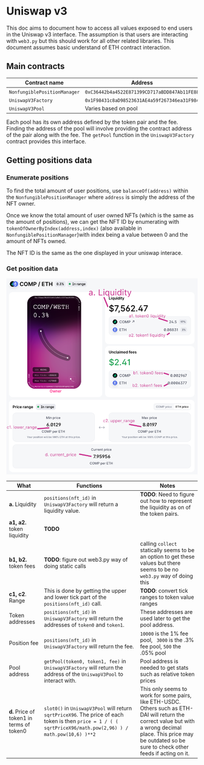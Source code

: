 # Uniswap v3

This doc aims to document how to access all values exposed to end users in the Uniswap v3 interface. The assumption is that users are interacting with `web3.py` but this should work for all other related libraries. This document assumes basic understand of ETH contract interaction.

## Main contracts

| Contract name                | Address                                      | ABI                                                          |
| ---------------------------- | -------------------------------------------- | ------------------------------------------------------------ |
| `NonfungiblePositionManager` | `0xC36442b4a4522E871399CD717aBDD847Ab11FE88` | [link](http://api.etherscan.io/api?module=contract&action=getabi&address=0xc36442b4a4522e871399cd717abdd847ab11fe88&format=raw) |
| `UniswapV3Factory`           | `0x1F98431c8aD98523631AE4a59f267346ea31F984` | [link](http://api.etherscan.io/api?module=contract&action=getabi&address=0x1F98431c8aD98523631AE4a59f267346ea31F984&format=raw) |
| `UniswapV3Pool`              | Varies based on pool                         | [link](http://api.etherscan.io/api?module=contract&action=getabi&address=0x8ad599c3a0ff1de082011efddc58f1908eb6e6d8&format=raw) |

Each pool has its own address defined by the token pair and the fee. Finding the address of the pool will involve providing the contract address of the pair along with the fee. The `getPool` function in the `UniswapV3Factory` contract provides this interface.

## Getting positions data

### Enumerate positions

To find the total amount of user positions, use `balanceOf(address)` within the `NonfungiblePositionManager` where `address` is simply the address of the NFT owner.

Once we know the total amount of user owned NFTs (which is the same as the amount of positions), we can get the NFT ID by enumerating with `tokenOfOwnerByIndex(address,index)` (also available in `NonfungiblePositionManager`)with index being a value between 0 and the amount of NFTs owned.

The NFT ID is the same as the one displayed in your uniswap interace.

### Get position data

![uniswapv3position](uniswapv3position.png)

| What                                      | Functions                                                    | Notes                                                        |
| ----------------------------------------- | ------------------------------------------------------------ | ------------------------------------------------------------ |
| **a.** Liquidity                          | `positions(nft_id)` in `UniswapV3Factory` will return a liquidity value. | **TODO**: Need to figure out how to represent the liquidity as on of the token pairs. |
| **a1, a2.** token liquidity               | **TODO**                                                     |                                                              |
| **b1, b2.** token fees                    | **TODO**: figure out web3.py way of doing static calls       | calling `collect` statically seems to be an option to get these values but there seems to be no `web3.py` way of doing this |
| **c1, c2**. Range                         | This is done by getting the upper and lower tick part of the `positions(nft_id)` call. | **TODO**: convert tick ranges to token value ranges          |
| Token addresses                           | `positions(nft_id)` in `UniswapV3Factory` will return the addresses of `token0` and `token1`. | These addresses are used later to get the pool address.      |
| Position fee                              | `positions(nft_id)` in `UniswapV3Factory` will return the fee. | `10000` is the 1% fee pool, ` 3000` is the .3% fee pool, `500` the .05% pool |
| Pool address                              | `getPool(token0, token1, fee)` in `UniswapV3Factory` will return the address of the `UniswapV3Pool` to interact with. | Pool address is needed to get stats such as relative token prices |
| **d.** Price of token1 in terms of token0 | `slot0()` in `UniswapV3Pool` will return `sqrtPriceX96`. The price of each token is then `price = 1 / ( ( sqrtPriceX96/math.pow(2,96) ) / math.pow(10,6) )**2` | This only seems to work for some pairs, like ETH-USDC. Others such as ETH-DAI will return the correct value but with a wrong decimal place. This price may be outdated so be sure to check other feeds if acting on it. |

